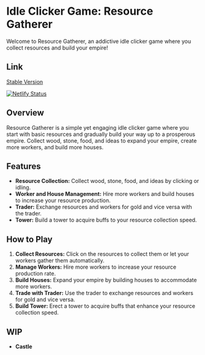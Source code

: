 # Idle Clicker Game: Resource Gatherer

Welcome to Resource Gatherer, an addictive idle clicker game where you collect resources and build your empire!

## Link

[Stable Version](https://basilland.netlify.app//)

[![Netlify Status](https://api.netlify.com/api/v1/badges/b70a4139-1f03-44e7-b31e-2e6c76b060e6/deploy-status)](https://app.netlify.com/sites/basilland/deploys)

## Overview

Resource Gatherer is a simple yet engaging idle clicker game where you start with basic resources and gradually build your way up to a prosperous empire. Collect wood, stone, food, and ideas to expand your empire, create more workers, and build more houses.

## Features

- **Resource Collection:** Collect wood, stone, food, and ideas by clicking or idling.
- **Worker and House Management:** Hire more workers and build houses to increase your resource production.
- **Trader:** Exchange resources and workers for gold and vice versa with the trader.
- **Tower:** Build a tower to acquire buffs to your resource collection speed.

## How to Play

1. **Collect Resources:** Click on the resources to collect them or let your workers gather them automatically.
2. **Manage Workers:** Hire more workers to increase your resource production rate.
3. **Build Houses:** Expand your empire by building houses to accommodate more workers.
4. **Trade with Trader:** Use the trader to exchange resources and workers for gold and vice versa.
5. **Build Tower:** Erect a tower to acquire buffs that enhance your resource collection speed.

## WIP

- **Castle**

